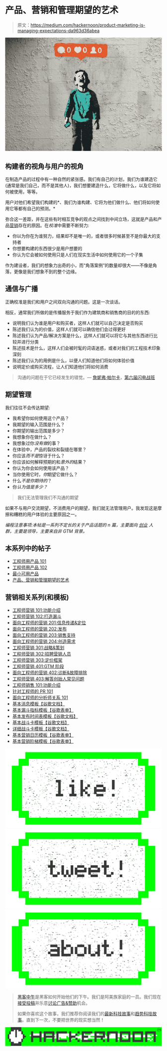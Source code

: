 # 产品、营销和管理期望的艺术

> 原文：<https://medium.com/hackernoon/product-marketing-is-managing-expectations-da963d36abea>

![](img/ee3b1a73c8671ff9f2094a38f985189b.png)

## 构建者的视角与用户的视角

在制造产品的过程中有一种自然的紧张感。我们有自己的计划，我们为谁建造它(通常是我们自己，而不是其他人)，我们想要建造什么，它将做什么，以及它将如何被使用，等等。

用户对他们希望我们构建的*、我们为谁构建、它将为他们做什么、他们将如何使用它等都有自己的预测。*

弥合这一差距，并在这些有时相互竞争的观点之间找到中间立场，这就是产品和产品[营销](https://hackernoon.com/tagged/marketing)存在的原因。在*校准*中需要不断努力:

*   你以为你在为谁努力，结果却不是唯一的，或者很多时候甚至不是你最大的支持者
*   你想要构建的东西很少是用户想要的
*   你认为它会被如何使用只是人们在现实生活中如何使用它的一个子集

作为建设者，我们的想象力出奇的小，而“角落案例”的数量却很大——不像是角落，更像是我们想象不到的整个边缘。

## 通信与广播

正确校准是我们和用户之间双向沟通的问题。这是一次谈话。

相反，通常我们所做的是传播服务于我们作为建筑商和销售商的目的的东西:

*   说明我们认为谁是用户和购买者，这样人们就可以自己决定是否购买
*   陈述我们认为的价值，这样人们就可以确信他们会过得更好
*   陈述我们认为产品/解决方案是什么，这样人们就可以将它与其他东西进行比较并进行分类
*   陈述技术是什么，这样人们会被时髦的词语迷惑，或者对我们的工程技术印象深刻
*   陈述我们认为的用例是什么，以便人们知道他们将如何体验价值
*   说明定价或购买流程，让人们知道他们将如何消费

> 沟通的问题在于它已经发生的错觉。— [詹妮弗·帕尔卡](https://twitter.com/pahlkadot)，[第六届闪电战班](https://www.youtube.com/watch?v=Zx12-qFXFGk)

## 期望管理

我们往往不会传达期望:

*   我希望你如何使用这个产品？
*   我期望的输入范围是什么？
*   你期望的输出范围是多少？
*   我想象你在做什么？
*   我想象过你*没有做*的事？
*   在体验中，产品的裂纹和裂缝在哪里？
*   你应该*而不是*惊讶于什么？
*   你应该如何解释预期的和*意外的*结果？
*   你认为你会如何使用该产品？
*   当你使用它时，*你*期望它做什么？
*   什么*不是你期待的*？
*   你*认为值是多少？*

> 我们无法管理我们不沟通的期望

如果不与用户交流期望，不消费用户的期望，我们就无法管理用户。我发现这是摩擦和糟糕的用户体验的主要原因之一。

*编程注意事项:本帖是一系列不定长的关于产品话题的 n 篇，主要面向* [*创业*](https://hackernoon.com/tagged/startup) *人群，主要是领导，主要来自非 GTM 背景。*

## 本系列中的帖子

*   [工程师用产品 101](/@aneel/product-101-for-engineers-83ef7260cbf1)
*   [工程师用产品 102](/@aneel/product-102-for-engineers-e1b8b4e82fa3)
*   [最小可用产品](/@aneel/minimum-usable-product-f80d5d588fc1)
*   [产品、营销和管理期望的艺术](/@aneel/product-marketing-is-managing-expectations-da963d36abea)

## 营销相关系列(和模板)

*   [工程师营销 101:功能介绍](/@aneel/marketing-101-for-engineers-ee9e7fcb1a51)
*   [工程师营销 102:打造漏斗](/@aneel/marketing-102-for-engineers-ddf3b7fa61e6)
*   [面向工程师的营销 201:信息传递&定位](/@aneel/marketing-201-for-engineers-b28147fdb59d)
*   [面向工程师的营销 202:发布](/@aneel/marketing-202-for-engineers-launching-9437aa0e4961)
*   [面向工程师的营销 203:销售支持](/@aneel/marketing-203-for-engineers-sales-enablement-e47662ca996a)
*   [面向工程师的营销 204:创造需求](/@aneel/marketing-204-for-engineers-generating-demand-27200085320c)
*   [工程师营销 301:战略&策划](/@aneel/marketing-301-for-engineers-strategy-planning-2e4473fcc879)
*   [工程师营销 302:招聘营销人员](/@aneel/marketing-302-for-engineers-hiring-marketers-a3a6d4355a03)
*   [工程师营销 303:定价框架](/@aneel/marketing-303-for-engineers-pricing-frame-aa71c8860a2b)
*   [工程师营销 401:GTM 阶段](/@aneel/marketing-401-for-engineers-stages-of-going-to-market-6adcedc64e17)
*   [面向工程师的营销 402:诊断&故障排除](/@aneel/marketing-402-for-engineers-diagnostics-troubleshooting-d946a337c258)
*   [工程师营销 403:解答创始人常见问题](/@aneel/marketing-403-for-engineers-office-hours-bf4d2d0b5f56)
*   [工程师销售 101:功能介绍](/@aneel/sales-101-for-engineers-6fcd1b49cffa)
*   [针对工程师的 PR 101](/@aneel/pr-101-for-engineers-7cd116cc5347)
*   [面向工程师的分析师关系 101](/@aneel/analyst-relations-for-startups-101-ea9338cb13ed)
*   [基本消息模板【谷歌文档】](https://docs.google.com/document/d/1neA71qCSeV3xH1Dpbtcy67m3v2ETmmB_Qq02ckkKUiQ/edit?usp=sharing)
*   [基本漏斗指标模板【谷歌表单】](https://docs.google.com/spreadsheets/d/11r4tHm_es6Tl4DItNUc_KzNdyvrmbbRmb38CJPLCvRU/edit?usp=sharing)
*   [基本发布时间表模板【谷歌文档】](https://docs.google.com/document/d/13Zscb5sX9ggjpWf05Ka-oj5wulC3Kb9z0LyMEQesnzM/edit?usp=sharing)
*   [基本战斗卡模板【谷歌文档】](https://docs.google.com/document/d/1dOCKhE1Ufmwp7bXeQTBCkST7NPwiCPJ2oyWEdpQut1g/edit?usp=sharing)
*   [详细战斗卡模板【谷歌文档】](https://drive.google.com/open?id=1EC3Lq6Z_IVrZKR4-jHgnc5-e3krZw4bA5Z-HAOJlH10)
*   [基本营销日历模板【谷歌表单】](https://docs.google.com/spreadsheets/d/1nXr0IqwnhQsUi_D83ecPXsIyDdiTkpNZ66piRkayPsA/edit?usp=sharing)
*   [基本营销阶梯模板【谷歌表单】](https://docs.google.com/spreadsheets/d/17EfTQp_21WomJ9cwiM4ian9M2QRcbM17_d3DilGNThY/edit?usp=sharing)

[![](img/dc082b5294afda8bf9eb83e5d7777ced.png)](http://bit.ly/HackernoonFB)[![](img/e5a236bcbff27685ee14296f8c14f389.png)](https://goo.gl/k7XYbx)[![](img/69fe929194771cf66261a60612c30762.png)](https://goo.gl/4ofytp)

> [黑客中午](http://bit.ly/Hackernoon)是黑客如何开始他们的下午。我们是阿美族家庭的一员。我们现在[接受投稿](http://bit.ly/hackernoonsubmission)并乐意[讨论广告&赞助](mailto:partners@amipublications.com)机会。
> 
> 如果你喜欢这个故事，我们推荐你阅读我们的[最新科技故事](http://bit.ly/hackernoonlatestt)和[趋势科技故事](https://hackernoon.com/trending)。直到下一次，不要把世界的现实想当然！

[![](img/be0ca55ba73a573dce11effb2ee80d56.png)](https://goo.gl/Ahtev1)